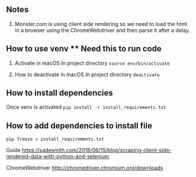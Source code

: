 Notes
-----
1. Monster.com is using client side rendering so we need to load the html in a browser
using the ChromeWebdriver and then parse it after a delay.

How to use venv ** Need this to run code
--------------------
1. Activate in macOS 
  In project directory  `source env/bin/activate`

2. How to deactivate in macOS
    In project directory  `deactivate`

How to install dependencies
-----------------------
Once venv is activated
`pip install -r install_requirements.txt`

How to add dependencies to install file
--------------------------------------------
`pip freeze > install_requirements.txt`


Guide
https://sadesmith.com/2018/06/15/blog/scraping-client-side-rendered-data-with-python-and-selenium

ChromeWebdriver
http://chromedriver.chromium.org/downloads